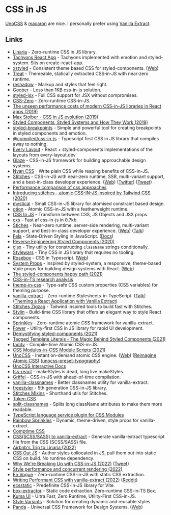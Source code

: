 # CSS in JS

[UnoCSS](https://github.com/unocss/unocss) & [macaron](https://github.com/Mokshit06/macaron) are nice. I personally prefer using [Vanilla Extract](https://vanilla-extract.style/).

## Links

- [Linaria](https://github.com/callstack/linaria) - Zero-runtime CSS in JS library.
- [Tachyons React App](https://github.com/tachyons-css/tachyons-styled-react) - Tachyons implemented with emotion and styled-system. Sits on create-react-app.
- [xstyled](https://github.com/smooth-code/xstyled) - Consistent theme based CSS for styled-components. ([Web](https://xstyled.dev/))
- [Treat](https://github.com/seek-oss/treat) - Themeable, statically extracted CSS‑in‑JS with near‑zero runtime.
- [reshadow](https://github.com/lttb/reshadow) - Markup and styles that feel right.
- [Goober](https://github.com/cristianbote/goober) - Less than 1KB css-in-js solution.
- [styled-jsx](https://github.com/vercel/styled-jsx) - Full CSS support for JSX without compromises.
- [CSS-Zero](https://github.com/CraigCav/css-zero) - Zero-runtime CSS-in-JS.
- [The unseen performance costs of modern CSS-in-JS libraries in React apps (2019)](https://calendar.perfplanet.com/2019/the-unseen-performance-costs-of-css-in-js-in-react-apps/)
- [Max Stoiber - CSS in JS evolution (2019)](https://www.youtube.com/watch?v=75kmPj_iUOA)
- [Styled Components, Styled Systems and How They Work (2019)](https://rangle.io/blog/styled-components-styled-systems-and-how-they-work/)
- [styled-breakpoints](https://github.com/mg901/styled-breakpoints) - Simple and powerful tool for creating breakpoints in styled components and emotion.
- [@compiled/css-in-js](https://github.com/atlassian-labs/compiled-css-in-js) - Typescript first CSS in JS library that compiles away to nothing.
- [Every Layout](https://github.com/danscan/react-every-layout) - React + styled-components implementations of the layouts from every-layout.dev
- [Glaze](https://github.com/kripod/glaze) - CSS-in-JS framework for building approachable design systems.
- [Nyan CSS](https://github.com/nyancss/nyancss) - Write plain CSS while reaping benefits of CSS-in-JS.
- [Stitches](https://github.com/modulz/stitches) - CSS-in-JS with near-zero runtime, SSR, multi-variant support, and a best-in-class developer experience. ([Web](https://stitches.dev/)) ([Twitter](https://twitter.com/stitchesjs)) ([Tweet](https://twitter.com/chriscoyier/status/1448667998500409348))
- [Performance comparison of css approaches](https://github.com/jantimon/css-framework-performance)
- [Introducing stitches - atomic CSS-IN-JS inspired by Tailwind CSS (2020)](https://www.youtube.com/watch?v=uCiWfQMUUEw)
- [mystical](https://github.com/dburles/mystical) - Small CSS-in-JS library for atomised constraint based design.
- [otion](https://github.com/kripod/otion) - Atomic CSS-in-JS with a featherweight runtime.
- [CSS to JS](https://github.com/SaraVieira/css-to-js) - Transform between CSS, JS Objects and JSX props.
- [cxs](https://github.com/cxs-css/cxs) - Fast af css-in-js in 0.7kb.
- [Stiches](https://github.com/modulz/stitches) - Near-zero runtime, server-side rendering, multi-variant support, and best-in-class developer experience. ([Web](https://stitches.dev/)) ([Talk](https://www.youtube.com/watch?v=S_N6At_5BJM))
- [Fela](https://github.com/robinweser/fela) - State-Driven Styling in JavaScript. ([Docs](https://github.com/robinweser/fela))
- [Reverse Engineering Styled Components (2020)](https://makersden.io/blog/reverse-engineering-styled-components)
- [clsx](https://github.com/lukeed/clsx) - Tiny utility for constructing `className` strings conditionally.
- [Stylewars](https://github.com/sunesimonsen/stylewars) - Tiny CSS in JS library that requires no tooling.
- [Rosebox](https://github.com/rosebox/rosebox) - CSS in Typescript. ([Web](https://www.rosebox.dev/))
- [System Props](https://github.com/roginfarrer/system-props) - Inspired by styled-system, a responsive, theme-based style props for building design systems with React. ([Web](https://system-props.com/))
- [The styled-components happy path (2021)](https://www.joshwcomeau.com/css/styled-components/)
- [CSS-in-TS research analysis](https://github.com/andreipfeiffer/css-in-js)
- [theme-in-css](https://github.com/pveyes/theme-in-css) - Type-safe CSS custom properties (CSS variables) for theming purpose.
- [vanilla-extract](https://github.com/seek-oss/vanilla-extract) - Zero-runtime Stylesheets-in-TypeScript. ([Talk](https://www.youtube.com/watch?v=23VqED_kO2Q)) ([Theming a React Application with Vanilla Extract](https://formidable.com/blog/2021/vanilla-extract/))
- [Stitches Zigzag](https://github.com/garand/stitches-zigzag) - Tailwind inspired tools to build fast with Stitches.
- [Stylin](https://github.com/sultan99/stylin) - Build-time CSS library that offers an elegant way to style React components.
- [Sprinkles](https://github.com/seek-oss/vanilla-extract/tree/master/packages/sprinkles) - Zero-runtime atomic CSS framework for vanilla-extract.
- [Fower](https://github.com/forsigner/fower) - Utility-first CSS in JS library for rapid UI development.
- [Demystifying styled-components (2021)](https://www.joshwcomeau.com/react/demystifying-styled-components/)
- [Tagged Template Literals - The Magic Behind Styled Components (2021)](https://dev.to/dekel/tagged-template-literals-the-magic-behind-styled-components-2f2c)
- [taddy](https://github.com/lttb/taddy) - Compile-time Atomic CSS-in-JS.
- [CSS Modules-in-CSS Module Scripts (2021)](https://daverupert.com/2021/08/css-modules-in-css-modules/)
- [UnoCSS](https://github.com/antfu/unocss) - Instant on-demand atomic CSS engine. ([Web](https://unocss.antfu.me/)) ([Reimagine Atomic CSS](https://antfu.me/posts/reimagine-atomic-css)) ([unocss-preset-typography](https://github.com/ydcjeff/unocss-preset-typography))
- [UnoCSS Interactive Docs](https://uno.antfu.me/?s=)
- [tss-react](https://github.com/garronej/tss-react) - makeStyles is dead, long live makeStyles.
- [Griffel](https://github.com/microsoft/griffel) - CSS-in-JS with ahead-of-time compilation.
- [vanilla-classnames](https://github.com/Amareis/vanilla-classnames) - Better classnames utility for vanilla-extract.
- [freestyler](https://github.com/streamich/freestyler) - 5th generation CSS-in-JS library.
- [Stitches Mixins](https://github.com/joe-bell/stitches-mixins) - Shorthand utils for Stitches.
- [Token CSS](https://github.com/tokencss/tokencss)
- [split-classnames](https://github.com/remorses/split-classnames) - Splits long className attributes to make them more readable.
- [TypeScript language service plugin for CSS Modules](https://github.com/mrmckeb/typescript-plugin-css-modules)
- [Rainbow Sprinkles](https://github.com/wayfair-incubator/rainbow-sprinkles) - Dynamic, theme-driven, style props for vanilla-extract.
- [Comptime CSS](https://github.com/Mokshit06/comptime-css)
- [CSS(SCSS/SASS) to vanilla-extract](https://css-to-vanilla-extract.netlify.app/) - Generate vanilla-extract typescript file from the CSS (SCSS/SASS) file.
- [Airbnb's Trip to Linaria (2022)](https://medium.com/airbnb-engineering/airbnbs-trip-to-linaria-dc169230bd12)
- [CSS Out JS](https://github.com/siddharthkp/css-out-js) - Author styles collocated in JS, pull them out into static CSS on build. No runtime dependency.
- [Why We're Breaking Up with CSS-in-JS (2022)](https://dev.to/srmagura/why-were-breaking-up-wiht-css-in-js-4g9b) ([Tweet](https://twitter.com/markdalgleish/status/1582908496441331713))
- [Style performance and concurrent rendering (2022)](https://nolanlawson.com/2022/10/22/style-performance-and-concurrent-rendering/)
- [En Vogue](https://github.com/cyco130/en-vogue) - Zero-runtime CSS-in-JS with static CSS extraction.
- [Writing Performant CSS with vanilla-extract (2022)](https://www.lekoarts.de/javascript/writing-performant-css-with-vanilla-extract) ([Reddit](https://www.reddit.com/r/javascript/comments/yza2la/writing_performant_css_with_vanillaextract/))
- [ecsstatic](https://github.com/mayank99/ecsstatic) - Predefinite CSS-in-JS library for Vite.
- [box-extractor](https://github.com/astahmer/box-extractor) - Static code extraction. Zero-runtime CSS-in-TS Box.
- [Kuma UI](https://github.com/poteboy/kuma-ui) - Ultra Fast, Zero Runtime, Utility-First CSS-in-JS.
- [Style Variants](https://github.com/oktaysenkan/style-variants) - Solution for creating dynamic and reusable styles.
- [Panda](https://github.com/chakra-ui/panda) - Universal CSS Framework for Design Systems. ([Web](https://panda-css.com/))
